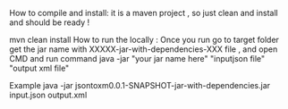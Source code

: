 How to compile and install:
it is a maven project , so just clean and install and should be ready !

mvn clean install 
How to run the locally :
Once you run go to target folder get the jar name with XXXXX-jar-with-dependencies-XXX file , and open CMD and run command java -jar "your jar name here" "inputjson file" "output xml file"

Example java -jar jsontoxm0.0.1-SNAPSHOT-jar-with-dependencies.jar input.json output.xml
